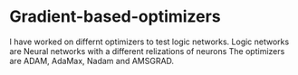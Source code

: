 # Gradient-based-optimizers
I have worked on differnt optimizers to test logic networks. Logic networks are Neural networks with a different relizations of neurons
The optimizers are ADAM, AdaMax, Nadam and AMSGRAD. 
